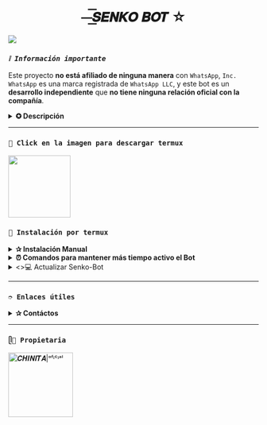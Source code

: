 <h1 align="center">⏤͟͟͞͞𝙎𝙀𝙉𝙆𝙊 𝘽𝙊𝙏 ☆</h1>

<img src= "https://files.catbox.moe/rq6lzs.jpg">
</p>

### *`❕️ Información importante`*
Este proyecto **no está afiliado de ninguna manera** con `WhatsApp`, `Inc. WhatsApp` es una marca registrada de `WhatsApp LLC`, y este bot es un **desarrollo independiente** que **no tiene ninguna relación oficial con la compañía**.

<details>
<summary><b> ✪ Descripción</b></summary>

Senko bot es un bot de WhatsApp multifuncional basado en `baileys`. Este bot ofrece una variedad de características para mejorar tu experiencia en WhatsApp.

#### Características
Configuración avanzada de grupos 
Bienvenidas personalizadas  
Herramientas útiles  
Juegos RPG (Gacha y Economía)  
Funciones de Inteligencia Artificial  
Descargas y búsquedas multi-plataforma  
Sub-Bots (JadiBot)  
Extensiones adicionales
</details>

---

### **`📌 Click en la imagen para descargar termux`**
<a
href="https://www.mediafire.com/file/wkinzgpb0tdx5qh/com.termux_1022.apk/file"><img src="https://qu.ax/finc.jpg" height="125px"></a> 

### **`🦊 Instalación por termux`**
<details>
<summary><b>✰ Instalación Manual</b></summary>

> *Comandos para instalar de forma manual*
```bash
termux-setup-storage
```
```bash
apt update && apt upgrade && pkg install -y git nodejs ffmpeg imagemagick yarn
```
```bash
git clone https://github.com/ittschinitaaa/Senko-Bot && cd Senko-Bot
```
```bash
yarn install
```
```bash
npm install
```
```bash
npm start
```
> *Si aparece **(Y/I/N/O/D/Z) [default=N] ?** use la letra **"y"** y luego **"ENTER"** para continuar con la instalación.*
</details>

<details>
  <summary><b>⏰ Comandos para mantener más tiempo activo el Bot</b></summary>

> *Ejecutar estos comandos dentro de la carpeta Senko-Bot*
```bash
termux-wake-lock && npm i -g pm2 && pm2 start index.js && pm2 save && pm2 logs 
``` 
#### Opciones Disponibles
> *Esto eliminará todo el historial que hayas establecido con PM2:*
```bash 
pm2 delete index
``` 
> *Si tienes cerrado Termux y quiere ver de nuevo la ejecución use:*
```bash 
pm2 logs 
``` 
> *Si desea detener la ejecución de Termux use:*
```bash 
pm2 stop index
``` 
> *Si desea iniciar de nuevo la ejecución de Termux use:*
```bash 
pm2 start index
```
---- 
### En caso de detenerse
> _Si despues que ya instalastes el bot y termux te salta en blanco, se fue tu internet o reiniciaste tu celular, solo realizaras estos pasos:_
```bash
cd && cd Senko-Bot && npm start
```
----
### Obtener nuevo código QR 
> *Detén el bot, haz click en el símbolo (ctrl) [default=z] usar la letra "z" + "ENTER" hasta que salga algo verdes similar a: `Senko-Bot $`*
> **Escribe los siguientes comandos uno x uno :**
```bash 
cd && cd Senko-Bot && rm -rf sessions/Principal && npm run qr
```
----
### Obtener nuevo código de teléfono 
```bash 
cd && cd Senko-Bot && rm -rf sessions/Principal && npm run code
```
</details>

<details>
<summary><>💻 Actualizar Senko-Bot</b> </summary>

> **Utiliza esta opción únicamente si deseas actualizar a la última versión de Senko-Bot. Hemos implementado un método ingenioso mediante comandos para realizar la actualización, pero ten en cuenta que al usarla se eliminarán todos los archivos de la versión actual y se reemplazarán con los de la nueva versión. Solo se conservará la base de datos, por lo que será necesario volver a vincular el Bot.**  

**Comandos para actualizar Senko-Bot de forma automática**

```bash
grep -q 'bash\|wget' <(dpkg -l) || apt install -y bash wget && wget -O - https://raw.githubusercontent.com/ittschinitaaa/Senko-Bot/master/termux.sh | bash 
```
**👑 Volverte owner del Bot**

*Si después de instalar el bot e iniciar la sesión (deseas poner tu número es la lista de owner pon este comando:*

```bash
cd && cd Senko-Bot && nano settings.js
```
#### Para que no pierda su progreso en YukiBot, estos comandos realizarán un respaldo de su `database.json` y se agregará a la versión más reciente.
> *Estos comandos solo funcionan para TERMUX, REPLIT, LINUX*
</details>

---
### **`➮ Enlaces útiles`**

<details>
<summary><b> ✰ Contáctos</b></summary>

* WhatsApp: [`Aquí`](https://wa.me/573243768166)
* Correo: [`Aquí`](itts.chinitaaa@gmail.com)
</details>

---

### **`ᥫ👑 Propietaria`**
<a
href="https://github.com/ittschinitaaa"><img src="https://github.com/ittschinitaaa.jpg" width="130" height="130" alt="
𝑪𝑯𝑰𝑵𝑰𝑻𝑨|ᵒᶠᶦᶜᶦᵃˡ"/></a>
